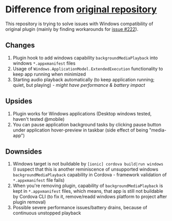 # Difference from [original repository](https://github.com/katzer/cordova-plugin-background-mode)
This repository is trying to solve issues with Windows compatibility of original plugin (mainly by finding workarounds for [issue #222](https://github.com/katzer/cordova-plugin-background-mode/issues/222)).
## Changes
1. Plugin hook to add windows capability `backgroundMediaPlayback` into windows `*.appxmanifest` files
1. Usage of `Windows.ApplicationModel.ExtendedExecution` functionality to keep app running when minimized
1. Starting audio playback automatically (to keep application running; quiet, but playing) - *might have performance & battery impact*
## Upsides
1. Plugin works for Windows applications (Desktop windows tested, haven't tested @mobile)
1. You can pause application background tasks by clicking pause button under application hover-preview in taskbar (side effect of being "media-app")
## Downsides
1. Windows target is not buildable by `[ionic] cordova build|run windows` (I suspect that this is another reminiscence of unsupported windows `backgroundMediaPlayback` capability in Cordova - framework validation of `*.appxmanifest` file fails)
1. When you're removing plugin, capability of `backgroundMediaPlayback` is kept in `*.appxmanifest` files, which means, that app is still not buildable by Cordova CLI (to fix it, remove/readd windows platform to project after plugin removal)
1. Possible severe performance issues/battery drains, because of continuous unstopped playback
